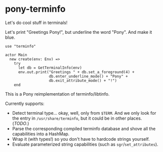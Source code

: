 # pony-terminfo

Let's do cool stuff in terminals!

Let's print "Greetings Pony!", but underline the word "Pony". And make it blue.

```pony
use "terminfo"

actor Main
  new create(env: Env) =>
    try
      let db = GetTerminalInfo(env)
      env.out.print("Greetings " + db.set_a_foreground(4) +
                    db.enter_underline_mode() + "Pony" +
                    db.exit_attribute_mode() + "!")
    end
```

This is a Pony reimplementation of terminfo/libtinfo.

Currently supports:

* Detect terminal type... okay, well, only from `$TERM`. And we only look for
  the entry in `/usr/share/terminfo`, but it could be in other places. (*TODO*.)
* Parse the corresponding compiled terminfo database and shove all the
  capabilities into a HashMap.
* Wrap it (with types!) so you don't have to hardcode strings yourself.
* Evaluate parameterized string capabilities (such as `sgr`/`set_attributes`).
